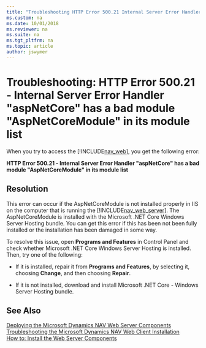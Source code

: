 ```yaml
---
title: "Troubleshooting HTTP Error 500.21 Internal Server Error Handler aspNetCore has a bad module AspNetCoreModule in its module list"
ms.custom: na
ms.date: 10/01/2018
ms.reviewer: na
ms.suite: na
ms.tgt_pltfrm: na
ms.topic: article
author: jswymer
---
```

# Troubleshooting: HTTP Error 500.21 - Internal Server Error Handler "aspNetCore" has a bad module "AspNetCoreModule" in its module list
When you try to access the [!INCLUDE[nav_web](includes/nav_web_md.md)], you get the following error:  
  
 **HTTP Error 500.21 - Internal Server Error Handler "aspNetCore" has a bad module "AspNetCoreModule" in its module list**  

  
## Resolution  
This error can occur if the AspNetCoreModule is not installed properly in IIS on the computer that is running the [!INCLUDE[nav_web_server](includes/nav_web_server_md.md)]. The AspNetCoreModule is installed with the Microsoft .NET Core Windows Server Hosting bundle. You can get this error if this has been not been fully installed or the installation has been damaged in some way. 

To resolve this issue, open **Programs and Features** in Control Panel and check whether Microsoft .NET Core Windows Server Hosting is installed. Then, try one of the following:

-   If it is installed, repair it from **Programs and Features**, by selecting it, choosing **Change**, and then choosing **Repair**.

-   If it is not installed, download and install Microsoft .NET Core - Windows Server Hosting bundle.<!--[Microsoft .NET Core - Windows Server Hosting package](https://aka.ms/dotnetcore.2.0.0-windowshosting).-->



  
## See Also  
 [Deploying the Microsoft Dynamics NAV Web Server Components](Deploying-the-Microsoft-Dynamics-NAV-Web-Server-Components.md)   
 [Troubleshooting the Microsoft Dynamics NAV Web Client Installation](Troubleshooting-the-Microsoft-Dynamics-NAV-Web-Client-Installation.md)   
 [How to: Install the Web Server Components](How-to--Install-the-Web-Server-Components.md)